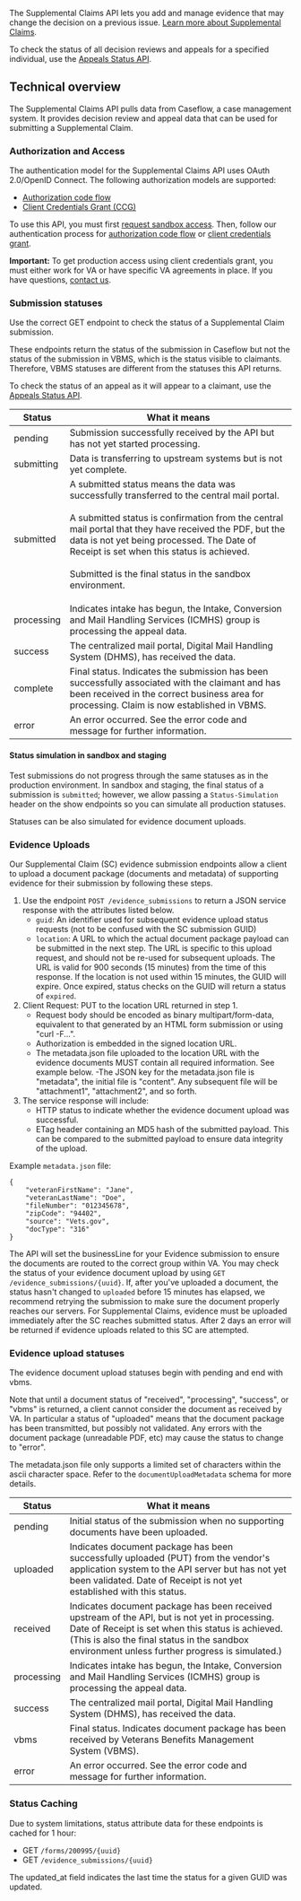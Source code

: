 The Supplemental Claims API lets you add and manage evidence that may change the decision on a previous issue. [Learn more about Supplemental Claims](https://www.va.gov/decision-reviews/supplemental-claim/).

To check the status of all decision reviews and appeals for a specified individual, use the [Appeals Status API](https://dev-developer.va.gov/explore/appeals/docs/appeals?version=current).

## Technical overview
The Supplemental Claims API pulls data from Caseflow, a case management system. It provides decision review and appeal data that can be used for submitting a Supplemental Claim.

### Authorization and Access
The authentication model for the Supplemental Claims API uses OAuth 2.0/OpenID Connect. The following authorization models are supported:
* [Authorization code flow](https://dev-developer.va.gov/explore/authorization/docs/authorization-code)
* [Client Credentials Grant (CCG)](https://dev-developer.va.gov/explore/authorization/docs/client-credentials)

To use this API, you must first [request sandbox access](https://dev-developer.va.gov/onboarding/request-sandbox-access). Then, follow our authentication process for [authorization code flow](https://dev-developer.va.gov/explore/authorization/docs/authorization-code) or [client credentials grant](https://dev-developer.va.gov/explore/authorization/docs/client-credentials).

**Important:** To get production access using client credentials grant, you must either work for VA or have specific VA agreements in place. If you have questions, [contact us](https://dev-developer.va.gov/support/contact-us).

### Submission statuses
Use the correct GET endpoint to check the status of a Supplemental Claim submission.

These endpoints return the status of the submission in Caseflow but not the status of the submission in VBMS, which is the status visible to claimants. Therefore, VBMS statuses are different from the statuses this API returns.

To check the status of an appeal as it will appear to a claimant, use the [Appeals Status API](https://dev-developer.va.gov/explore/appeals/docs/appeals?version=current).

| Status      | What it means |
| ---        |     ---     |
| pending      | Submission successfully received by the API but has not yet started processing. |
| submitting   | Data is transferring to upstream systems but is not yet complete. |
| submitted   | A submitted status means the data was successfully transferred to the central mail portal.<br /><br />A submitted status is confirmation from the central mail portal that they have received the PDF, but the data is not yet being processed. The Date of Receipt is set when this status is achieved.<br /><br />Submitted is the final status in the sandbox environment.<p> |
| processing   | Indicates intake has begun, the Intake, Conversion and Mail Handling Services (ICMHS) group is processing the appeal data. |
| success   | The centralized mail portal, Digital Mail Handling System (DHMS), has received the data. |
| complete   | Final status. Indicates the submission has been successfully associated with the claimant and has been received in the correct business area for processing. Claim is now established in VBMS. |
| error   | An error occurred. See the error code and message for further information. |

#### Status simulation in sandbox and staging
Test submissions do not progress through the same statuses as in the production environment. In sandbox and staging, the final status of a submission is `submitted`; however, we allow passing a `Status-Simulation` header on the show endpoints so you can simulate all production statuses.

Statuses can be also simulated for evidence document uploads.

### Evidence Uploads
Our Supplemental Claim (SC) evidence submission endpoints allow a client to upload a document package (documents and metadata) of supporting evidence for their submission by following these steps.

1. Use the endpoint `POST /evidence_submissions` to return a JSON service response with the attributes listed below.
   * `guid`: An identifier used for subsequent evidence upload status requests (not to be confused with the SC submission GUID)
   * `location`: A URL to which the actual document package payload can be submitted in the next step. The URL is specific to this upload request, and should not be re-used for subsequent uploads. The URL is valid for 900 seconds (15 minutes) from the time of this response. If the location is not used within 15 minutes, the GUID will expire. Once expired, status checks on the GUID will return a status of `expired`.
2. Client Request: PUT to the location URL returned in step 1.
   * Request body should be encoded as binary multipart/form-data, equivalent to that generated by an HTML form submission or using "curl -F...".
   * Authorization is embedded in the signed location URL.
   * The metadata.json file uploaded to the location URL with the evidence documents MUST contain all required information. See example below. -The JSON key for the metadata.json file is "metadata", the initial file is "content". Any subsequent file will be "attachment1", "attachment2", and so forth.
3. The service response will include:
   * HTTP status to indicate whether the evidence document upload was successful.
   * ETag header containing an MD5 hash of the submitted payload. This can be compared to the submitted payload to ensure data integrity of the upload.
<!-- list end -->
Example `metadata.json` file:
```
{
    "veteranFirstName": "Jane",
    "veteranLastName": "Doe",
    "fileNumber": "012345678",
    "zipCode": "94402",
    "source": "Vets.gov",
    "docType": "316"
}
```

The API will set the businessLine for your Evidence submission to ensure the documents are routed to the correct group within VA. You may check the status of your evidence document upload by using `GET /evidence_submissions/{uuid}`. If, after you've uploaded a document, the status hasn't changed to `uploaded` before 15 minutes has elapsed, we recommend retrying the submission to make sure the document properly reaches our servers.
For Supplemental Claims, evidence must be uploaded immediately after the SC reaches submitted status. After 2 days an error will be returned if evidence uploads related to this SC are attempted.

### Evidence upload statuses
The evidence document upload statuses begin with pending and end with vbms.

Note that until a document status of "received", "processing", "success", or "vbms" is returned, a client cannot consider the document as received by VA. In particular a status of "uploaded" means that the document package has been transmitted, but possibly not validated. Any errors with the document package (unreadable PDF, etc) may cause the status to change to "error".

The metadata.json file only supports a limited set of characters within the ascii character space. Refer to the `documentUploadMetadata` schema for more details.

| Status      | What it means |
| ---        |     ---     |
| pending      | Initial status of the submission when no supporting documents have been uploaded. |
| uploaded   | Indicates document package has been successfully uploaded (PUT) from the vendor's application system to the API server but has not yet been validated. Date of Receipt is not yet established with this status. |
| received   | Indicates document package has been received upstream of the API, but is not yet in processing. Date of Receipt is set when this status is achieved. (This is also the final status in the sandbox environment unless further progress is simulated.) |
| processing   | Indicates intake has begun, the Intake, Conversion and Mail Handling Services (ICMHS) group is processing the appeal data. |
| success   | The centralized mail portal, Digital Mail Handling System (DHMS), has received the data. |
| vbms   | Final status. Indicates document package has been received by Veterans Benefits Management System (VBMS). |
| error   | An error occurred. See the error code and message for further information. |

### Status Caching
Due to system limitations, status attribute data for these endpoints is cached for 1 hour:
* GET `/forms/200995/{uuid}`
* GET `/evidence_submissions/{uuid}`

The updated_at field indicates the last time the status for a given GUID was updated.
